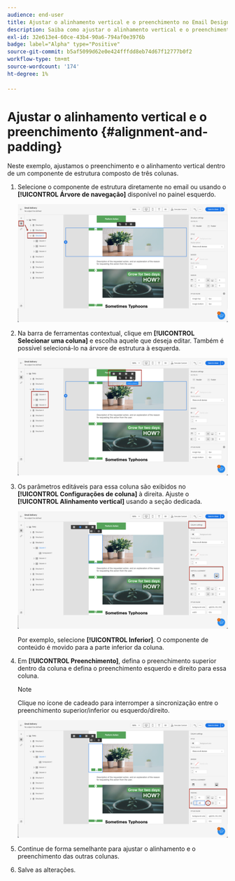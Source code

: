 ```yaml
---
audience: end-user
title: Ajustar o alinhamento vertical e o preenchimento no Email Designer
description: Saiba como ajustar o alinhamento vertical e o preenchimento
exl-id: 32e613e4-60ce-43b4-90a6-794af0e3976b
badge: label="Alpha" type="Positive"
source-git-commit: b5af5099d62e0e424fffdd8eb74d67f12777b0f2
workflow-type: tm+mt
source-wordcount: '174'
ht-degree: 1%

---
```



# Ajustar o alinhamento vertical e o preenchimento {#alignment-and-padding}

Neste exemplo, ajustamos o preenchimento e o alinhamento vertical dentro de um componente de estrutura composto de três colunas.

1. Selecione o componente de estrutura diretamente no email ou usando o **[!UICONTROL Árvore de navegação]** disponível no painel esquerdo.

   ![](assets/alignment_1.png)

1. Na barra de ferramentas contextual, clique em **[!UICONTROL Selecionar uma coluna]** e escolha aquele que deseja editar. Também é possível selecioná-lo na árvore de estrutura à esquerda.

   ![](assets/alignment_2.png)

1. Os parâmetros editáveis para essa coluna são exibidos no **[!UICONTROL Configurações de coluna]** à direita. Ajuste o **[!UICONTROL Alinhamento vertical]** usando a seção dedicada.

   ![](assets/alignment_3.png)

   Por exemplo, selecione **[!UICONTROL Inferior]**. O componente de conteúdo é movido para a parte inferior da coluna.

1. Em **[!UICONTROL Preenchimento]**, defina o preenchimento superior dentro da coluna e defina o preenchimento esquerdo e direito para essa coluna.

   >[!NOTE]
   >
   >Clique no ícone de cadeado para interromper a sincronização entre o preenchimento superior/inferior ou esquerdo/direito.

   ![](assets/alignment_4.png)

1. Continue de forma semelhante para ajustar o alinhamento e o preenchimento das outras colunas.

1. Salve as alterações.
